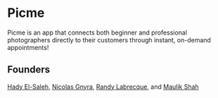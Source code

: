 # Picme

Picme is an app that connects both beginner and professional photographers directly to their customers through instant, on-demand appointments!

## Founders ##
[Hady El-Saleh](https://github.com/littlehadi), [Nicolas Gnyra](https://github.com/nicoco007), [Randy Labrecque](https://github.com/RandyLab777), and [Maulik Shah](https://github.com/mshah87)
